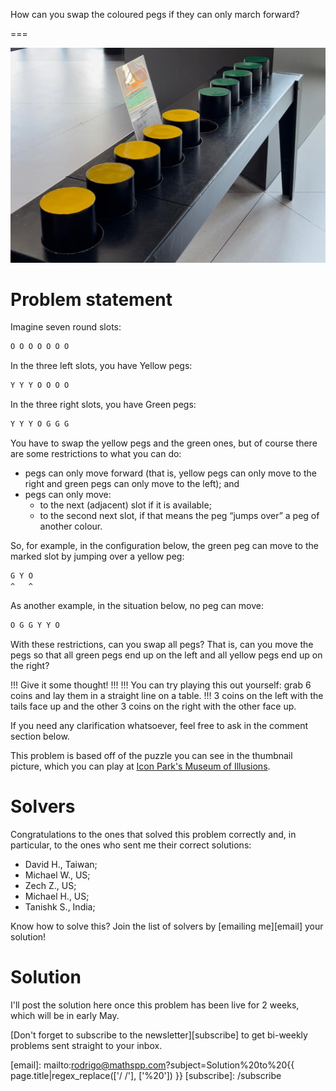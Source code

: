 How can you swap the coloured pegs if they can only march forward?

===

![](thumbnail.png "Photo of the game that inspired this post.")


# Problem statement

Imagine seven round slots:

```txt
O O O O O O O
```

In the three left slots, you have Yellow pegs:

```txt
Y Y Y O O O O
```

In the three right slots, you have Green pegs:

```txt
Y Y Y O G G G
```

You have to swap the yellow pegs and the green ones,
but of course there are some restrictions to what you can do:

 - pegs can only move forward (that is, yellow pegs can only move to the right and green pegs can only move to the left); and
 - pegs can only move:
   - to the next (adjacent) slot if it is available;
   - to the second next slot, if that means the peg “jumps over” a peg of another colour.

So, for example, in the configuration below, the green peg can move to the marked slot by jumping over a yellow peg:

```txt
G Y O
^   ^
```

As another example, in the situation below, no peg can move:

```txt
O G G Y Y O
```

With these restrictions, can you swap all pegs?
That is, can you move the pegs so that all green pegs end up on the left and all yellow pegs end up on the right?

!!! Give it some thought!
!!!
!!! You can try playing this out yourself: grab 6 coins and lay them in a straight line on a table.
!!! 3 coins on the left with the tails face up and the other 3 coins on the right with the other face up.

If you need any clarification whatsoever, feel free to ask in the comment section below.

This problem is based off of the puzzle you can see in the thumbnail picture,
which you can play at [Icon Park's Museum of Illusions][museum-illusions].


# Solvers

Congratulations to the ones that solved this problem correctly and, in particular, to the ones
who sent me their correct solutions:

 - David H., Taiwan;
 - Michael W., US;
 - Zech Z., US;
 - Michael H., US;
 - Tanishk S., India;

Know how to solve this?
Join the list of solvers by [emailing me][email] your solution!


# Solution

I'll post the solution here once this problem has been live for 2 weeks,
which will be in early May.


[Don't forget to subscribe to the newsletter][subscribe] to get bi-weekly
problems sent straight to your inbox.

[email]: mailto:rodrigo@mathspp.com?subject=Solution%20to%20{{ page.title|regex_replace(['/ /'], ['%20']) }}
[subscribe]: /subscribe

[museum-illusions]: https://iconparkorlando.com/attractions/museum-of-illusions-orlando/
